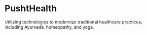 # PushtHealth
Utilizing technologies to modernize traditional healthcare practices, including Ayurveda, homeopathy, and yoga.
